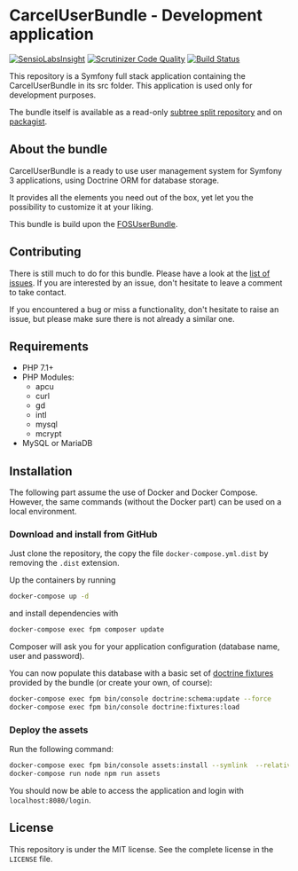 # CarcelUserBundle - Development application

[![SensioLabsInsight](https://insight.sensiolabs.com/projects/f5b8027a-eb3b-422e-98a2-c138d2ceb426/mini.png)](https://insight.sensiolabs.com/projects/f5b8027a-eb3b-422e-98a2-c138d2ceb426)
[![Scrutinizer Code Quality](https://scrutinizer-ci.com/g/damien-carcel/user-bundle-dev/badges/quality-score.png?b=0.2)](https://scrutinizer-ci.com/g/damien-carcel/user-bundle-dev/?branch=0.2)
[![Build Status](https://travis-ci.org/damien-carcel/user-bundle-dev.svg?branch=0.2)](https://travis-ci.org/damien-carcel/user-bundle-dev)

This repository is a Symfony full stack application containing the CarcelUserBundle in its src folder. This application is used only for development purposes.

The bundle itself is available as a read-only [subtree split repository](https://github.com/damien-carcel/UserBundle) and on [packagist](https://packagist.org/packages/carcel/user-bundle).

## About the bundle

CarcelUserBundle is a ready to use user management system for Symfony 3 applications, using Doctrine ORM for database storage.

It provides all the elements you need out of the box, yet let you the possibility to customize it at your liking.

This bundle is build upon the [FOSUserBundle](https://github.com/FriendsOfSymfony/FOSUserBundle).

## Contributing

There is still much to do for this bundle. Please have a look at the [list of issues](https://github.com/damien-carcel/user-bundle-dev/issues).
If you are interested by an issue, don't hesitate to leave a comment to take contact.

If you encountered a bug or miss a functionality, don't hesitate to raise an issue, but please make sure there is not already a similar one.

## Requirements

- PHP 7.1+
- PHP Modules:
    - apcu
    - curl
    - gd
    - intl
    - mysql
    - mcrypt
- MySQL or MariaDB

## Installation

The following part assume the use of Docker and Docker Compose. However, the same commands (without the Docker part) can be used on a local environment.

### Download and install from GitHub

Just clone the repository, the copy the file `docker-compose.yml.dist` by removing the `.dist` extension.

Up the containers by running 

```bash
docker-compose up -d
```

and install dependencies with

```bash
docker-compose exec fpm composer update
```

Composer will ask you for your application configuration (database name, user and password).

You can now populate this database with a basic set of [doctrine fixtures](https://symfony.com/doc/current/bundles/DoctrineFixturesBundle/index.html) provided by the bundle (or create your own, of course):

```bash
docker-compose exec fpm bin/console doctrine:schema:update --force
docker-compose exec fpm bin/console doctrine:fixtures:load
```

### Deploy the assets

Run the following command:

```bash
docker-compose exec fpm bin/console assets:install --symlink  --relative
docker-compose run node npm run assets
```

You should now be able to access the application and login with `localhost:8080/login`.

## License

This repository is under the MIT license. See the complete license in the `LICENSE` file.
